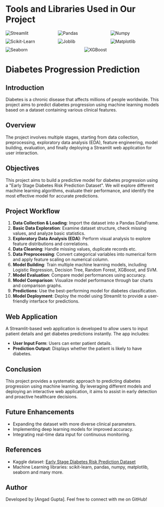 # **Tools and Libraries Used in Our Project**  

<div style="display: flex; flex-wrap: wrap; gap: 10px;">  
  <img src="https://img.shields.io/badge/Streamlit-FF4B4B?style=flat&logo=streamlit&logoColor=white" alt="Streamlit" style="flex: 1 1 30%;">  
  <img src="https://img.shields.io/badge/Pandas-150458?style=flat&logo=pandas&logoColor=white" alt="Pandas" style="flex: 1 1 30%;">  
  <img src="https://img.shields.io/badge/Numpy-013243?style=flat&logo=numpy&logoColor=white" alt="Numpy" style="flex: 1 1 30%;">  
  <img src="https://img.shields.io/badge/Scikit_Learn-F7931E?style=flat&logo=scikit-learn&logoColor=white" alt="Scikit-Learn" style="flex: 1 1 30%;">  
  <img src="https://img.shields.io/badge/Joblib-3776AB?style=flat&logo=python&logoColor=white" alt="Joblib" style="flex: 1 1 30%;">  
  <img src="https://img.shields.io/badge/Matplotlib-11557C?style=flat&logo=python&logoColor=white" alt="Matplotlib" style="flex: 1 1 30%;">  
  <img src="https://img.shields.io/badge/Seaborn-3776AB?style=flat&logo=python&logoColor=white" alt="Seaborn" style="flex: 1 1 30%;">  
  <img src="https://img.shields.io/badge/XGBoost-3776AB?style=flat&logo=xgboost&logoColor=white" alt="XGBoost" style="flex: 1 1 30%;">  
</div> 

# **Diabetes Progression Prediction**

## Introduction
Diabetes is a chronic disease that affects millions of people worldwide. This project aims to predict diabetes progression using machine learning models based on a dataset containing various clinical features.

## Overview
The project involves multiple stages, starting from data collection, preprocessing, exploratory data analysis (EDA), feature engineering, model building, evaluation, and finally deploying a Streamlit web application for user interaction.

## **Objectives**  
This project aims to build a predictive model for diabetes progression using a "Early Stage Diabetes Risk Prediction Dataset". We will explore different machine learning algorithms, evaluate their performance, and identify the most effective model for accurate predictions.

## Project Workflow
1. **Data Collection & Loading**: Import the dataset into a Pandas DataFrame.
2. **Basic Data Exploration**: Examine dataset structure, check missing values, and analyze basic statistics.
3. **Exploratory Data Analysis (EDA)**: Perform visual analysis to explore feature distributions and correlations.
4. **Data Cleaning**: Handle missing values, duplicate records etc.
5. **Data Preprocessing**: Convert categorical variables into numerical form and apply feature scaling on numerical column.
6. **Model Building**: Train multiple machine learning models, including Logistic Regression, Decision Tree, Random Forest, XGBoost, and SVM.
7. **Model Evaluation**: Compare model performances using accuracy.
8. **Model Comparison**: Visualize model performance through bar charts and comparison graphs.
9. **Predictions**: Use the best-performing model for diabetes classification.
10. **Model Deployment**: Deploy the model using Streamlit to provide a user-friendly interface for predictions.

## Web Application
A Streamlit-based web application is developed to allow users to input patient details and get diabetes predictions instantly. The app includes:
- **User Input Form**: Users can enter patient details.
- **Prediction Output**: Displays whether the patient is likely to have diabetes.

## Conclusion
This project provides a systematic approach to predicting diabetes progression using machine learning. By leveraging different models and deploying an interactive web application, it aims to assist in early detection and proactive healthcare decisions.

## Future Enhancements
- Expanding the dataset with more diverse clinical parameters.
- Implementing deep learning models for improved accuracy.
- Integrating real-time data input for continuous monitoring.

## References
- Kaggle dataset: [Early Stage Diabetes Risk Prediction Dataset](https://www.kaggle.com/datasets/ishandutta/early-stage-diabetes-risk-prediction-dataset)
- Machine Learning libraries: scikit-learn, pandas, numpy, matplotlib, seaborn and many more.

## Author
Developed by [Angad Gupta]. Feel free to connect with me on GitHub!

